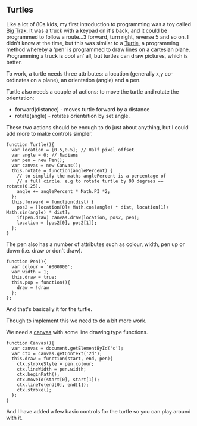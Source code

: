 ## Turtles

Like a lot of 80s kids, my first introduction to programming was a toy called [Big Trak](https://en.wikipedia.org/wiki/Big_Trak). It was a truck with a keypad on it's back, and it could be programmed to follow a route...3 forward, turn right, reverse 5 and so on. I didn't know at the time, but this was similar to a [Turtle](https://en.wikipedia.org/wiki/Turtle_graphics), a programming method whereby a 'pen' is programmed to draw lines on a cartesian plane. Programming a truck is cool an' all, but turtles can draw pictures, which is better.

To work, a turtle needs three attributes: a location (generally x,y co-ordinates on a plane), an orientation (angle) and a pen.

Turtle also needs a couple of actions: to move the turtle and rotate the orientation:

* forward(distance) - moves turtle forward by a distance
* rotate(angle) - rotates orientation by set angle.

These two actions should be enough to do just about anything, but I could add more to make controls simpler.

	function Turtle(){
	  var location = [0.5,0.5]; // Half pixel offset
	  var angle = 0; // Radians
	  var pen = new Pen();
	  var canvas = new Canvas();
	  this.rotate = function(anglePercent) {
	    // to simplify the maths anglePercent is a percentage of
	    // a full circle. e.g to rotate turtle by 90 degrees == rotate(0.25).
	    angle += anglePercent * Math.PI *2;
	  };
	  this.forward = function(dist) {
	    pos2 = [location[0]+ Math.cos(angle) * dist, location[1]+ Math.sin(angle) * dist];
	    if(pen.draw) canvas.draw(location, pos2, pen);
	    location = [pos2[0], pos2[1]];
	  };
	}

The pen also has a number of attributes such as colour, width, pen up or down (i.e. draw or don't draw).

	function Pen(){
	  var colour = '#000000';
	  var width = 1;
	  this.draw = true;
	  this.pop = function(){
	    draw = !draw
	  };
	};

And that's basically it for the turtle.

Though to implement this we need to do a bit more work.

We need a [canvas](https://developer.mozilla.org/en-US/docs/Web/API/Canvas_API) with some line drawing type functions.

	function Canvas(){
	  var canvas = document.getElementById('c');
	  var ctx = canvas.getContext('2d');
	  this.draw = function(start, end, pen){
	    ctx.strokeStyle = pen.colour;
	    ctx.lineWidth = pen.width;
	    ctx.beginPath();
	    ctx.moveTo(start[0], start[1]);
	    ctx.lineTo(end[0], end[1]);
	    ctx.stroke();
	  };
	}

And I have added a few basic controls for the turtle so you can play around with it.